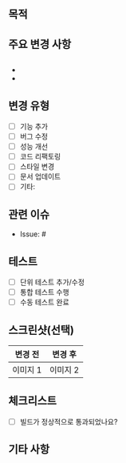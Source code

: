## 목적

<!-- 이 PR의 목적을 간단히 설명해주세요. -->

## 주요 변경 사항

## <!-- 주요 변경 사항을 bullet point로 작성해주세요. -->

-
-

## 변경 유형

<!-- PR의 변경 유형을 선택하세요. (복수 선택 가능) -->

- [ ] 기능 추가
- [ ] 버그 수정
- [ ] 성능 개선
- [ ] 코드 리팩토링
- [ ] 스타일 변경
- [ ] 문서 업데이트
- [ ] 기타:

## 관련 이슈

<!-- 관련된 이슈 번호를 링크하세요. -->

- Issue: #

## 테스트

<!-- 어떤 테스트를 수행했는지 설명해주세요. -->

- [ ] 단위 테스트 추가/수정
- [ ] 통합 테스트 수행
- [ ] 수동 테스트 완료

## 스크린샷(선택)

<!-- UI 변경 사항이 있으면 스크린샷을 첨부하세요. -->

| 변경 전  | 변경 후  |
| :------: | :------: |
| 이미지 1 | 이미지 2 |

## 체크리스트

<!-- PR이 제출 전에 아래 사항을 확인하세요. -->

- [ ] 빌드가 정상적으로 통과되었나요?

## 기타 사항

<!-- 추가로 설명할 사항이 있으면 적어주세요. -->
